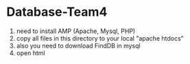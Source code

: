 # Database-Team4
1. need to install AMP (Apache, Mysql, PHP)
2. copy all files in this directory to your local "apache htdocs"
3. also you need to download FindDB in mysql
4. open html
